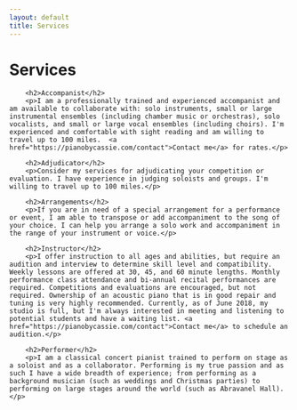 ```yaml
---
layout: default
title: Services
---
```


<div class="post">
    <h1 class="pageTitle">Services</h1>

        <h2>Accompanist</h2>
        <p>I am a professionally trained and experienced accompanist and am available to collaborate with: solo instruments, small or large instrumental ensembles (including chamber music or orchestras), solo vocalists, and small or large vocal ensembles (including choirs). I'm experienced and comfortable with sight reading and am willing to travel up to 100 miles.  <a href="https://pianobycassie.com/contact">Contact me</a> for rates.</p>

        <h2>Adjudicator</h2>
        <p>Consider my services for adjudicating your competition or evaluation. I have experience in judging soloists and groups. I'm willing to travel up to 100 miles.</p>

        <h2>Arrangements</h2>
        <p>If you are in need of a special arrangement for a performance or event, I am able to transpose or add accompaniment to the song of your choice. I can help you arrange a solo work and accompaniment in the range of your instrument or voice.</p>

        <h2>Instructor</h2>
        <p>I offer instruction to all ages and abilities, but require an audition and interview to determine skill level and compatibility. Weekly lessons are offered at 30, 45, and 60 minute lengths. Monthly performance class attendance and bi-annual recital performances are required. Competitions and evaluations are encouraged, but not required. Ownership of an acoustic piano that is in good repair and tuning is very highly recommended. Currently, as of June 2018, my studio is full, but I'm always interested in meeting and listening to potential students and have a waiting list. <a href="https://pianobycassie.com/contact">Contact me</a> to schedule an audition.</p>

        <h2>Performer</h2>
        <p>I am a classical concert pianist trained to perform on stage as a soloist and as a collaborator. Performing is my true passion and as such I have a wide breadth of experience; from performing as a background musician (such as weddings and Christmas parties) to performing on large stages around the world (such as Abravanel Hall).</p>

</div>
